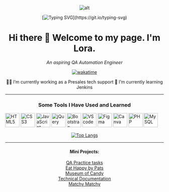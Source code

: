 <!--
**eiramarol/eiramarol** is a ✨ _special_ ✨ repository because its `README.md` (this file) appears on your GitHub profile.

Here are some ideas to get you started:
-->


<div align="center">

![alt](https://media.giphy.com/media/QuDgW7dXQfCZiWVXD4/giphy.gif)

[![Typing SVG](https://readme-typing-svg.herokuapp.com?font=Satisfy&size=25&pause=1000&color=17FFEE&center=true&vCenter=true&random=false&width=500&lines=Getting+closer+to+my+goals+one+step+at+a+time...)](https://git.io/typing-svg)

<div align = "center">
  
# Hi there 👋 Welcome to my page.  I'm Lora. 
*An aspiring QA Automation Engineer*

[![wakatime](https://wakatime.com/badge/user/01eeb911-497f-4b0d-8750-53be28b810a2.svg)](https://wakatime.com/@01eeb911-497f-4b0d-8750-53be28b810a2)
</div>

<!-- - 🤔 I’m looking for help with trying to find my first software engineering job in this current job climate. -->
👩‍💻 I’m currently working as a Presales tech support
🌱 I’m currently learning Jenkins


---
### Some Tools I Have Used and Learned

<p align="left">
<img src="https://cdn.jsdelivr.net/gh/devicons/devicon/icons/html5/html5-original.svg" width=45 height=45 alt="HTML5"  />
<img src="https://cdn.jsdelivr.net/gh/devicons/devicon/icons/css3/css3-original.svg" width=45 height=45 alt="CSS3"  />
<img src="https://cdn.jsdelivr.net/gh/devicons/devicon/icons/javascript/javascript-original.svg" width=45 height=45 alt="JavaScript"  />
<img src="https://cdn.jsdelivr.net/gh/devicons/devicon/icons/jquery/jquery-original-wordmark.svg" width=45 height=45 alt="jQuery" />
<img src="https://cdn.jsdelivr.net/gh/devicons/devicon/icons/bootstrap/bootstrap-original.svg" width=45 height=45 alt="Bootstrap"  />
<img src="https://cdn.jsdelivr.net/gh/devicons/devicon/icons/vscode/vscode-original.svg" width=45 height=45 alt="VScode" />
<img src="https://cdn.jsdelivr.net/gh/devicons/devicon/icons/figma/figma-original.svg" width=45 height=45 alt="Figma" />
<img src="https://cdn.jsdelivr.net/gh/devicons/devicon/icons/canva/canva-original.svg" width=45 height=45 alt="Canva" />
<img src="https://cdn.jsdelivr.net/gh/devicons/devicon/icons/php/php-original.svg" width=45 height=45 alt="PHP" />
<img src="https://cdn.jsdelivr.net/gh/devicons/devicon/icons/mysql/mysql-original-wordmark.svg"  width=45 height=45 alt="MySQL"/>
          
<!-- <img src="https://cdn.jsdelivr.net/gh/devicons/devicon/icons/wordpress/wordpress-original.svg" width=45 height=45 alt="wordpress" /> -->
            
</p>          

<div align = "left">
</div>
  
[![Top Langs](https://github-readme-stats.vercel.app/api/top-langs/?username=eiramarol&hide_progress=true)](https://github.com/eiramarol/github-readme-stats)

---
 #### Mini Projects:<be >
  [QA Practice tasks](https://github.com/eiramarol/SoftwareTesting/)<br />
 [Eat Happy by Pats](https://eiramarol.github.io/EatHappyByPats/) <br />
 [Museum of Candy](https://eiramarol.github.io/MuseumOfCandy/) <br />
 [Technical Documentation](https://eiramarol.github.io/TechnicalDocumentation/) <br />
 [Matchy Matchy](https://eiramarol.github.io/MatchyMatchy/) <br />

<!--
[Frontend Mentor - Product preview card component](https://www.frontendmentor.io/solutions/productpreviewcard-1G-fMtF2Qm) <br >
[Freecodecamp - Product Landing page](https://eiramarol.github.io/product-landing) <br />
 -->
